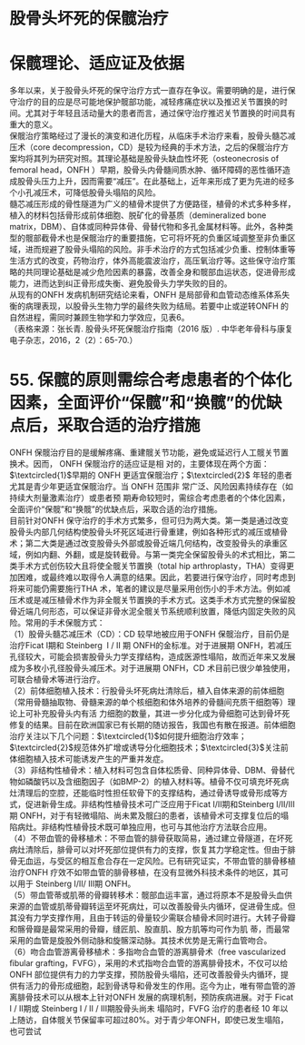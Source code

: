 # 股骨头坏死的保髋治疗  
#  保髋理论、适应证及依据  
多年以来，关于股骨头坏死的保守治疗方式一直存在争议。需要明确的是，进行保守治疗的目的应是尽可能地保护髋部功能，减轻疼痛症状以及推迟关节置换的时间。尤其对于年轻且活动量大的患者而言，通过保守治疗推迟关节置换的时间具有重大的意义。  
保髋治疗策略经过了漫长的演变和进化历程，从临床手术治疗来看，股骨头髓芯减压术（core decompression，CD）是较为经典的手术方法，之后的保髋治疗方案均将其列为研究对照。其理论基础是股骨头缺血性坏死（osteonecrosis of femoral head，ONFH ）早期，股骨头内骨髓间质水肿、循环障碍的恶性循环造 成股骨头压力上升，因而需要“减压”。在此基础上，近年来形成了更为先进的经多个小孔减压术，可降低股骨头塌陷的风险。  
髓芯减压形成的骨性隧道为广义的植骨术提供了方便路径，植骨的术式多种多样，植入的材料包括骨形成前体细胞、脱矿化的骨基质（demineralized bone matrix，DBM）、自体或同种异体骨、骨替代物和多孔金属材料等。此外，各种类型的髋部截骨术也是保髋治疗的重要措施，它可将坏死的负重区域调整至非负重区域，进而规避了股骨头塌陷的风险。非手术治疗的方式包括减少负重、控制体重等生活方式的改变，药物治疗，体外高能震波治疗，高压氧治疗等。这些保守治疗策略的共同理论基础是减少危险因素的暴露，改善全身和髋部血运状态，促进骨形成能力，进而达到纠正骨形成失衡、避免股骨头力学失败的目的。  
从现有的ONFH 发病机制研究结论来看，ONFH 是局部骨和血管动态维系体系失衡的病理表现，以股骨头生物力学的最终失败为结局。若要中止或逆转ONFH 的自然进程，需同时兼顾生物学和力学效应，见表6。  
（表格来源：张长青. 股骨头坏死保髋治疗指南（2016 版）. 中华老年骨科与康复电子杂志，2016，2（2）：65-70.）  
# 55. 保髋的原则需综合考虑患者的个体化因素，全面评价“保髋”和“换髋”的优缺点后，采取合适的治疗措施  
ONFH 保髋治疗目的是缓解疼痛、重建髋关节功能，避免或延迟行人工髋关节置换术。因而， ONFH  保髋治疗的适应证是相 对的，主要体现在两个方面：$\textcircled{1}$早期的 ONFH 更适宜保髋治疗；$\textcircled{2}$ 年轻的患者尤其是青少年更适宜保髋治疗。当  ONFH  范围非 常广泛、风险因素持续存在（如持续大剂量激素治疗）或患者预 期寿命较短时，需综合考虑患者的个体化因素，全面评价“保髋”和“换髋”的优缺点后，采取合适的治疗措施。  
目前针对ONFH 保守治疗的手术方式繁多，但可归为两大类。第一类是通过改变股骨头内部几何结构使股骨头坏死区域进行骨重建，例如各种形式的减压或植骨术；第二大类是通过改变股骨头外部或股骨近端几何结构，改变股骨头的承重区域，例如内翻、外翻，或是旋转截骨。与第一类完全保留股骨头的术式相比，第二类手术方式创伤较大且将使全髋关节置换（total hip arthroplasty，THA）变得更加困难，或最终难以取得令人满意的结果。因此，若要进行保守治疗，同时考虑到将来可能仍需要施行THA 术，笔者的建议是尽量采用创伤小的手术方法。例如减压术或是减压植骨术作为非全髋关节置换的手术方式。这类手术方式完整的保留股骨近端几何形态，可以保证非骨水泥全髋关节系统顺利放置，降低内固定失败的风险。常用的手术保髋方式：  
（1）股骨头髓芯减压术（CD）：CD 较早地被应用于ONFH 保髋治疗，目前仍是治疗Ficat Ⅰ期和 Steinberg $\mathrm{~I~}/\mathrm{~II~}$期 ONFH的金标准。对于进展期 ONFH，若减压孔径较大，可能会损害股骨头力学支撑结构，造成医源性塌陷，故而近年来又发展成为多枚小孔径股骨头减压术。对于进展期 ONFH，CD 术目前已很少单独使用，可联合植骨术等进行治疗。  
（2）前体细胞植入技术：行股骨头坏死病灶清除后，植入自体来源的前体细胞（常用骨髓抽取物、骨髓来源的单个核细胞和体外培养的骨髓间充质干细胞等）理论上可补充股骨头内有活 力细胞的数量，其进一步分化成为骨细胞可达到骨坏死修复的结果。目前在欧洲国家已有长期的随访报告，我国也有散在报道。前体细胞治疗关注以下几个问题：$\textcircled{1}$如何提升细胞治疗效率；$\textcircled{2}$规范体外扩增或诱导分化细胞技术；$\textcircled{3}$关注前体细胞植入技术可能诱发产生的严重并发症。  
（3）非结构性植骨术：植入材料可包含自体松质骨、同种异体骨、DBM、骨替代物如磷酸钙以及含细胞因子（如BMP-2）的植入材料等。植骨不仅可填充坏死病灶清理后的空腔，还能临时性担任软骨下的支撑结构，通过骨诱导或骨形成等方式，促进新骨生成。非结构性植骨技术可广泛应用于Ficat Ⅰ/Ⅱ期和Steinberg Ⅰ/Ⅱ/Ⅲ期 ONFH，对于有轻微塌陷、尚未累及髋臼的患者，该植骨术可支撑复位后的塌陷病灶。非结构性植骨技术既可单独应用，也可与其他治疗方法联合应用。  
（4）不带血管的骨移植术：不带血管的腓骨获取简易，通过建立骨隧道，在坏死病灶清除后，腓骨可以对坏死部位提供有力的支撑，恢复其力学稳定性。但由于腓骨无血运，与受区的相互愈合存在一定风险。已有研究证实，不带血管的腓骨移植治疗ONFH 疗效不如带血管的腓骨移植，在没有显微外科技术条件的地区，其可以用于 Steinberg Ⅰ/Ⅱ/ Ⅲ期 ONFH。  
（5）带血管蒂或肌蒂的骨瓣转移术：髋部血运丰富，通过将原本不是股骨头血供来源的血管或肌蒂骨瓣转运至坏死病灶，可以改善股骨头内循环，促进骨生成。但其没有力学支撑作用，且由于转运的骨量较少需联合植骨术同时进行。大转子骨瓣和髂骨瓣是最常采用的骨瓣，缝匠肌、股直肌、股方肌等均可作为肌 蒂，而最常采用的血管是旋股外侧动脉和旋髂深动脉。其技术优势是无需行血管吻合。  
（6）吻合血管游离骨移植术：多指吻合血管的游离腓骨术（free vascularized ﬁbular grafting，FVFG），采用的术式指吻合血管的游离腓骨技术，不仅可以给 ONFH 部位提供有力的力学支撑，预防股骨头塌陷，还可改善股骨头内循环，提供有活力的骨形成细胞，起到骨诱导和骨发生的作用。迄今为止，唯有带血管的游离腓骨技术可以从根本上针对ONFH 发展的病理机制，预防疾病进展。对于 Ficat  Ⅰ / Ⅱ期或 Steinberg  Ⅰ / Ⅱ /  Ⅲ期股骨头尚未 塌陷时，FVFG 治疗的患者经 10 年以上随访，自体髋关节保留率可超过$80\%$。对于青少年ONFH，即使已发生塌陷，也可尝试  